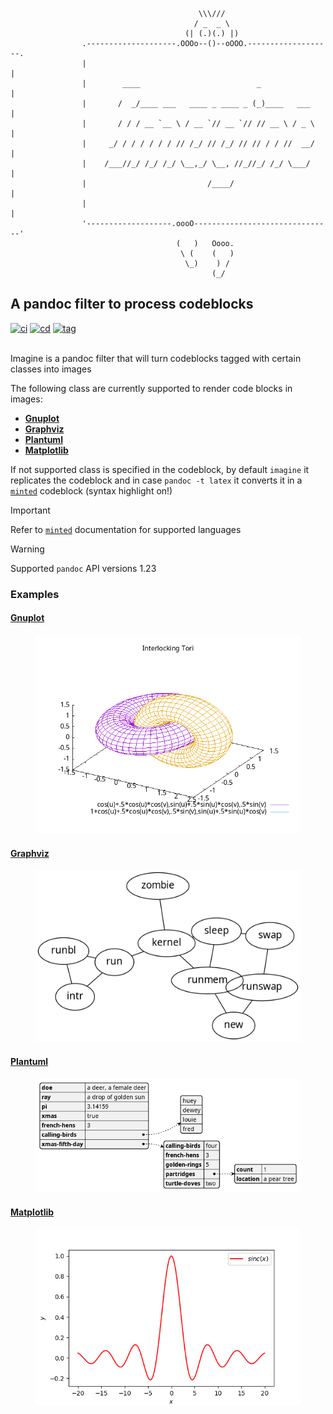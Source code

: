 ``` imagine
                                          \\\///
                                         / _  _ \
                                       (| (.)(.) |)
                .--------------------.OOOo--()--oOOO.-------------------.
                |                                                       |
                |        ____                          _                |
                |       /  _/____ ___   ____ _ ____ _ (_)____   ___     |
                |       / / / __ `__ \ / __ `// __ `// // __ \ / _ \    |
                |     _/ / / / / / / // /_/ // /_/ // // / / //  __/    |
                |    /___//_/ /_/ /_/ \__,_/ \__, //_//_/ /_/ \___/     |
                |                           /____/                      |
                |                                                       |
                '-------------------.oooO-------------------------------'
                                     (   )   Oooo.
                                      \ (    (   )
                                       \_)    ) /
                                             (_/
```

## A pandoc filter to process codeblocks

<a href="https://github.com/andros21/imagine/actions/workflows/ci.yml">
<img src="https://img.shields.io/github/actions/workflow/status/andros21/imagine/ci.yml?branch=master&label=ci&logo=github" alt="ci"></a>
<a href="https://github.com/andros21/imagine/actions/workflows/cd.yml">
<img src="https://img.shields.io/github/actions/workflow/status/andros21/imagine/cd.yml?label=cd&logo=github" alt="cd"></a>
<a href="https://github.com/andros21/imagine/tags">
<img src="https://img.shields.io/github/v/tag/andros21/imagine?color=blue&label=tag&sort=semver&logo=github" alt="tag"></a>
<br><br>

Imagine is a pandoc filter that will turn codeblocks tagged with certain
classes into images

The following class are currently supported to render code blocks in
images:

- [**Gnuplot**](#gnuplot)
- [**Graphviz**](#graphviz)
- [**Plantuml**](#plantuml)
- [**Matplotlib**](#matplotlib)

If not supported class is specified in the codeblock, by default
`imagine` it replicates the codeblock and in case `pandoc -t latex` it
converts it in a
[`minted`](https://www.overleaf.com/learn/latex/Code_Highlighting_with_minted)
codeblock (syntax highlight on!)

> [!IMPORTANT]
> Refer to [`minted`](https://ctan.org/pkg/minted)
> documentation for supported languages

> [!WARNING]
> Supported `pandoc` API versions 1.23

### Examples

#### [Gnuplot](http://www.gnuplot.info)

<figure>
<img src="pd-images/976d41ce35f0d61505511ecf3c454b1f75fe8bf7.png" />
</figure>

#### [Graphviz](https://graphviz.org/)

<figure>
<img src="pd-images/930b097432ed038af41e415da8d22b02e0e4083b.png" />
</figure>

#### [Plantuml](https://plantuml.com/)

<figure>
<img src="pd-images/efbf3d7478a6c494bedbbebe16f56f972d775373.png" />
</figure>

#### [Matplotlib](https://matplotlib.org/)

<figure>
<img src="pd-images/d3edd7513770418f05b32336802f65db82e91485.png" />
</figure>
